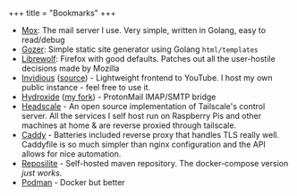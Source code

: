 +++
title = "Bookmarks"
+++

- [Mox](https://github.com/mjl-/mox/): The mail server I use. Very simple, written in Golang, easy to read/debug
- [Gozer](https://github.com/acheong08/gozer): Simple static site generator using Golang `html/templates`
- [Librewolf](https://librewolf.net/): Firefox with good defaults. Patches out all the user-hostile decisions made by Mozilla
- [Invidious](https://iv.duti.dev/) ([source](https://github.com/iv-org/invidious)) - Lightweight frontend to YouTube. I host my own public instance - feel free to use it.
- [Hydroxide](https://github.com/emersion/hydroxide) ([my fork](https://github.com/acheong08/ferroxide)) - ProtonMail IMAP/SMTP bridge
- [Headscale](https://github.com/juanfont/headscale/) - An open source implementation of Tailscale's control server. All the services I self host run on Raspberry Pis and other machines at home & are reverse proxied through tailscale.
- [Caddy](https://caddyserver.com/) - Batteries included reverse proxy that handles TLS really well. Caddyfile is so much simpler than nginx configuration and the API allows for nice automation.
- [Reposilite](https://github.com/dzikoysk/reposilite/) - Self-hosted maven repository. The docker-compose version *just works*.
- [Podman](https://podman.io/) - Docker but better
